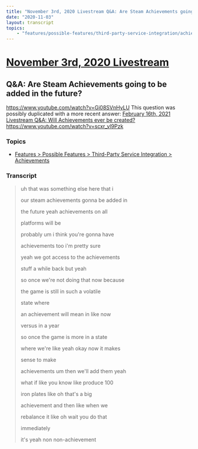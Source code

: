 ```yaml
---
title: "November 3rd, 2020 Livestream Q&A: Are Steam Achievements going to be added in the future?"
date: "2020-11-03"
layout: transcript
topics:
    - "features/possible-features/third-party-service-integration/achievements"
---
```

# [November 3rd, 2020 Livestream](../2020-11-03.md)
## Q&A: Are Steam Achievements going to be added in the future?
https://www.youtube.com/watch?v=Gi08SVnHyLU
This question was possibly duplicated with a more recent answer: [February 16th, 2021 Livestream Q&A: Will Achievements ever be created?](./yt-scxr_vl9Pzk.md) https://www.youtube.com/watch?v=scxr_vl9Pzk


### Topics
* [Features > Possible Features > Third-Party Service Integration > Achievements](../topics/features/possible-features/third-party-service-integration/achievements.md)

### Transcript

> uh that was something else here that i
>
> our steam achievements gonna be added in
>
> the future yeah achievements on all
>
> platforms will be
>
> probably um i think you're gonna have
>
> achievements too i'm pretty sure
>
> yeah we got access to the achievements
>
> stuff a while back but yeah
>
> so once we're not doing that now because
>
> the game is still in such a volatile
>
> state where
>
> an achievement will mean in like now
>
> versus in a year
>
> so once the game is more in a state
>
> where we're like yeah okay now it makes
>
> sense to make
>
> achievements um then we'll add them yeah
>
> what if like you know like produce 100
>
> iron plates like oh that's a big
>
> achievement and then like when we
>
> rebalance it like oh wait you do that
>
> immediately
>
> it's yeah non non-achievement

